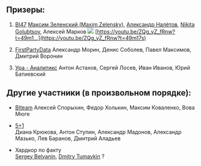 ## Призеры:

1. [BI47](https://github.com/hohlick/CoReHackaton---BI47/blob/master/README.md) 
  [Максим Зеленский (Maxim Zelensky)](https://www.facebook.com/hohlick), [Александр Налётов](https://www.facebook.com/musicorc), [Nikita Golubtsov](https://www.facebook.com/nikita.golubtsov.1), Алексей Марков 
  ![](https://www.facebook.com/images/emoji.php/v9/f35/1/18/1f517.png)
  [https://youtu.be/ZQg_yZ_fRnw?t=49m1...](https://youtu.be/ZQg_yZ_fRnw?t=49m17s)
 
2. [FirstPartyData](https://github.com/qwerned/corehackathon)
  Александр Морин, Денис Соболев, Павел Максимов, Дмитрий Воронин 


3. [Ура - Аналитикс](https://github.com/UraAnalytics/corehackathon/)
  Антон Астахов, Сергей Лосев, Иван Иванов, Юрий Батиевский 
  

## Другие участники (в произвольном порядке):

* [BIteam](https://github.com/alexsp1702/Hachaton)
  Алексей Спорыхин, Федор Холькин, Максим Коваленко, Вова Мюге 


* [5+1](https://github.com/dianekryukova/hackathon.git)  
  Диана Крюкова, Антон Ступин, Александр Мадонов, Александр Мазько, Лев Баранов, Дмитрий Аладьев


* Хардкор по факту  
  [Sergey Belyanin](https://www.facebook.com/sergei.belianin), [Dmitry Tumaykin](https://www.facebook.com/tumaykindmitry) ?

  

